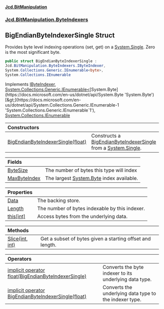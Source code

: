 #### [Jcd.BitManipulation](index.md 'index')
### [Jcd.BitManipulation.ByteIndexers](Jcd.BitManipulation.ByteIndexers.md 'Jcd.BitManipulation.ByteIndexers')

## BigEndianByteIndexerSingle Struct

Provides byte level indexing operations (set, get) on
a [System.Single](https://docs.microsoft.com/en-us/dotnet/api/System.Single 'System.Single'). Zero is the most
significant byte.

```csharp
public struct BigEndianByteIndexerSingle :
Jcd.BitManipulation.ByteIndexers.IByteIndexer,
System.Collections.Generic.IEnumerable<byte>,
System.Collections.IEnumerable
```

Implements [IByteIndexer](Jcd.BitManipulation.ByteIndexers.IByteIndexer.md 'Jcd.BitManipulation.ByteIndexers.IByteIndexer'), [System.Collections.Generic.IEnumerable&lt;](https://docs.microsoft.com/en-us/dotnet/api/System.Collections.Generic.IEnumerable-1 'System.Collections.Generic.IEnumerable`1')[System.Byte](https://docs.microsoft.com/en-us/dotnet/api/System.Byte 'System.Byte')[&gt;](https://docs.microsoft.com/en-us/dotnet/api/System.Collections.Generic.IEnumerable-1 'System.Collections.Generic.IEnumerable`1'), [System.Collections.IEnumerable](https://docs.microsoft.com/en-us/dotnet/api/System.Collections.IEnumerable 'System.Collections.IEnumerable')

| Constructors                                                                                                                                                                                                                          |                                                                                                                                                                                                                                                                            |
|:--------------------------------------------------------------------------------------------------------------------------------------------------------------------------------------------------------------------------------------|:---------------------------------------------------------------------------------------------------------------------------------------------------------------------------------------------------------------------------------------------------------------------------|
| [BigEndianByteIndexerSingle(float)](Jcd.BitManipulation.ByteIndexers.BigEndianByteIndexerSingle.BigEndianByteIndexerSingle(float).md 'Jcd.BitManipulation.ByteIndexers.BigEndianByteIndexerSingle.BigEndianByteIndexerSingle(float)') | Constructs a [BigEndianByteIndexerSingle](Jcd.BitManipulation.ByteIndexers.BigEndianByteIndexerSingle.md 'Jcd.BitManipulation.ByteIndexers.BigEndianByteIndexerSingle') from a [System.Single](https://docs.microsoft.com/en-us/dotnet/api/System.Single 'System.Single'). |

| Fields                                                                                                                                                                 |                                                                                                                   |
|:-----------------------------------------------------------------------------------------------------------------------------------------------------------------------|:------------------------------------------------------------------------------------------------------------------|
| [ByteSize](Jcd.BitManipulation.ByteIndexers.BigEndianByteIndexerSingle.ByteSize.md 'Jcd.BitManipulation.ByteIndexers.BigEndianByteIndexerSingle.ByteSize')             | The number of bytes this type will index                                                                          |
| [MaxByteIndex](Jcd.BitManipulation.ByteIndexers.BigEndianByteIndexerSingle.MaxByteIndex.md 'Jcd.BitManipulation.ByteIndexers.BigEndianByteIndexerSingle.MaxByteIndex') | The largest [System.Byte](https://docs.microsoft.com/en-us/dotnet/api/System.Byte 'System.Byte') index available. |

| Properties                                                                                                                                                    |                                                |
|:--------------------------------------------------------------------------------------------------------------------------------------------------------------|:-----------------------------------------------|
| [Data](Jcd.BitManipulation.ByteIndexers.BigEndianByteIndexerSingle.Data.md 'Jcd.BitManipulation.ByteIndexers.BigEndianByteIndexerSingle.Data')                | The backing store.                             |
| [Length](Jcd.BitManipulation.ByteIndexers.BigEndianByteIndexerSingle.Length.md 'Jcd.BitManipulation.ByteIndexers.BigEndianByteIndexerSingle.Length')          | The number of bytes indexable by this indexer. |
| [this[int]](Jcd.BitManipulation.ByteIndexers.BigEndianByteIndexerSingle.this[int].md 'Jcd.BitManipulation.ByteIndexers.BigEndianByteIndexerSingle.this[int]') | Access bytes from the underlying data.         |

| Methods                                                                                                                                                                        |                                                           |
|:-------------------------------------------------------------------------------------------------------------------------------------------------------------------------------|:----------------------------------------------------------|
| [Slice(int, int)](Jcd.BitManipulation.ByteIndexers.BigEndianByteIndexerSingle.Slice(int,int).md 'Jcd.BitManipulation.ByteIndexers.BigEndianByteIndexerSingle.Slice(int, int)') | Get a subset of bytes given a starting offset and length. |

| Operators                                                                                                                                                                                                                                                                                                                                        |                                                        |
|:-------------------------------------------------------------------------------------------------------------------------------------------------------------------------------------------------------------------------------------------------------------------------------------------------------------------------------------------------|:-------------------------------------------------------|
| [implicit operator float(BigEndianByteIndexerSingle)](Jcd.BitManipulation.ByteIndexers.BigEndianByteIndexerSingle.op_Implicitfloat(Jcd.BitManipulation.ByteIndexers.BigEndianByteIndexerSingle).md 'Jcd.BitManipulation.ByteIndexers.BigEndianByteIndexerSingle.op_Implicit float(Jcd.BitManipulation.ByteIndexers.BigEndianByteIndexerSingle)') | Converts the byte indexer to its underlying data type. |
| [implicit operator BigEndianByteIndexerSingle(float)](Jcd.BitManipulation.ByteIndexers.BigEndianByteIndexerSingle.op_ImplicitJcd.BitManipulation.ByteIndexers.BigEndianByteIndexerSingle(float).md 'Jcd.BitManipulation.ByteIndexers.BigEndianByteIndexerSingle.op_Implicit Jcd.BitManipulation.ByteIndexers.BigEndianByteIndexerSingle(float)') | Converts the underlying data type to the indexer type. |
